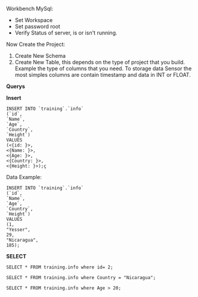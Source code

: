 Workbench MySql:
- Set Workspace
- Set password root
- Verify Status of server, is or isn't running. 

Now Create the Project:

1. Create New Schema
2. Create New Table, this depends on the type of project that you build.
Example the type of columns that you need. 
To storage data Sensor the most simples columns are contain timestamp and data in INT or FLOAT.

**Querys**

**Insert**

 ```
INSERT INTO `training`.`info`
(`id`,
`Name`,
`Age`,
`Country`,
`Height`)
VALUES
(<{id: }>,
<{Name: }>,
<{Age: }>,
<{Country: }>,
<{Height: }>);ç

 ```

 Data Example: 

 ```
INSERT INTO `training`.`info`
(`id`,
`Name`,
`Age`,
`Country`,
`Height`)
VALUES
(1,
"Yesser",
29,
"Nicaragua",
185);
 ```

 **SELECT**

 ```
SELECT * FROM training.info where id= 2;

SELECT * FROM training.info where Country = "Nicaragua";

SELECT * FROM training.info where Age > 20;
 ```